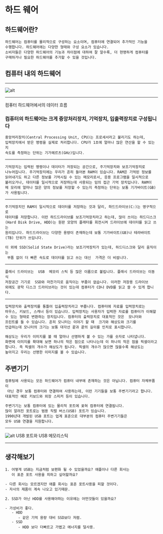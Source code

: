 하드 웨어
=========


    

## 하드웨어란?



    하드웨어는 컴퓨터를 물리적으로 구성하는 요소이며, 컴퓨터에 연결되어 추가적인 기능을 
    수행합니다. 하드웨어에는 다양한 형태와 구성 요소가 있습니다.
    소비자들은 다양한 하드웨어의 기능과 차이점에 대하여 잘 알수록, 더 현명하게 컴퓨터를 
    구매하거나 필요한 하드웨어를 추가할 수 있을 것입니다.

## 컴퓨터 내의 하드웨어
***
![alt](https://cphinf.pstatic.net/mooc/20170717_35/1500267098736lgVUm_PNG/1.2_-01.png?type=w760)
***
컴퓨터 하드웨어에서의 데이터 흐름

### 컴퓨터의 하드웨어는 크게 중앙처리장치, 기억장치, 입출력장치로 구성됩니다

    중앙처리장치(Central Processing Unit, CPU)는 프로세서라고 불리기도 하는데, 
    입력장치에서 받은 명령을 실제로 처리합니다. CPU가 1초에 얼마나 많은 연산을 할 수 있는지 
    속도를 측정하는 단위는 기가헤르츠(GHz)입니다.
***


    기억장치는 입력된 명령이나 데이터가 저장되는 공간으로, 주기억장치와 보조기억장치로
    나누어집니다. 주기억장치에는 우리가 흔히 들어본 RAM이 있습니다. RAM은 기억된 정보를
    읽어내기도 하고 다른 정보를 기억시킬 수 있는 메모리로서, 응용 프로그램을 일시적으로 
    불러오거나, 데이터를 일시적으로 저장하는데 사용되는 임의 접근 기억 장치입니다. RAM이 
    메 모리에 얼마나 많은 양의 정보를 저장할 수 있는지 측정하는 단위는 보통 기가바이트(GB)
    가 사용됩니다.
***
    주기억장치인 RAM이 일시적으로 데이터를 저장하는 것과 달리, 하드드라이브(C:)는 영구적으로
    데이터를 저장합니다. 이런 하드드라이브를 보조기억장치라고 하는데, 많이 쓰이는 하드디스크
    (Hard Disk Drive, HDD)는 원판 모양의 플래터를 회전시켜 드라이브에 데이터를 읽고 쓰는
    원리입니다. 하드드라이브는 다양한 용량이 존재하는데 보통 기가바이트(GB)나 테라바이트
    (TB) 단위가 쓰입니다.

    이 외에 SSD(Solid State Drive)라는 보조기억장치가 있는데, 하드디스크와 달리 움직이는
     부품 없이 더 빠른 속도로 데이터를 읽고 쓰는 대신  가격은 더 비쌉니다.
***
    플래시 드라이브는  USB  메모리 스틱 등 많은 이름으로 불립니다. 플래시 드라이브는 이동식
    저장공간 기기로  SSD와 마찬가지로 움직이는 부품이 없습니다. 이러한 저장용 드라이브
    외에도 광학 디스크 드라이브라는 것이 있는데 컴퓨터가 CD나 DVD를 읽고 쓸 수 있게 합니다.

***


    입력장치와 출력장치를 통틀어 입출력장치라고 부릅니다. 컴퓨터에 자료를 입력장치로는
    마우스, 키보드, 스캐너 등이 있습니다. 입력장치는 사용자가 입력한 자료를 컴퓨터가 이해할
    수 있는 형태로 변환하는 장치입니다. 컴퓨터의 출력장치로 대표적인 것은  모니터와
    프린트를 들 수 있습니다. 흔히 모니터는 이야기 할 때  크기와 해상도와 크기를
    언급하는데 모니터의 크기는 보통 대각선 끝과 끝의 길이를 인치로 표시합니다.

    해상도는 우리가 이미지를 볼 때 얼마나 선명하게 볼 수 있는 가를 숫자로 나타냅니다. 
    화면에 이미지를 확대해 보면 하나의 작은 점으로 나타나는데 이 하나의 작은 점을 픽셀이라고
    합니다. 즉 픽셀의 개수가 해상도가 됩니다. 픽셀의 개수가 많으면 많을수록 해상도는
    높아지고 우리는 선명한 이미지를 볼 수 있습니다.

## 주변기기

    컴퓨팅에 사용되는 모든 하드웨어가 컴퓨터 내부에 존재하는 것은 아닙니다. 컴퓨터 자체부품이
     아닌 경우 보통 컴퓨터와 연결하여 사용하는데, 이런 기기들을 보통 주변기기라고 합니다. 대표적인 예로 키보드와 외장 스피커 등이 있습니다.

    주변기기는 보통 컴퓨터에 있는 물리적 포트에 꽂혀 컴퓨터에 연결됩니다. 
    많이 알려진 포트로는 범용 직렬 버스(USB) 포트가 있습니다. 
    1990년대 개발된 USB 포트는 업계 표준으로 대부분의 컴퓨터 주변기기들은 
    모두 USB 연결을 지원합니다.
***
![alt](https://cphinf.pstatic.net/mooc/20170717_276/15002674390818dHwX_JPEG/1.2_-02.jpg?type=w760)
USB 포트와 USB 메모리스틱
***

## 생각해보기
    1. 어떻게 USB는 지금처럼 보편화 될 수 있었을까요? 애플이나 다른 회사는 
       이 표준 포트 사용을 피하고 싶어할까요?
    
    - 다른 회사는 모르겠지만 애플 회사는 표준 포트사용을 피할 것이다.
    - 자사의 제품이 계속 나오고 있기때문.

    2. SSD가 아닌 HDD를 사용해야하는 이유에는 어떤것들이 있을까요?
    
    - 가성비가 좋다.
       - HDD 
          - 같은 기억 용량 대비 SSD보다 저렴.
       - SSD
          - HDD 보다 더빠르고 가볍고 에너지를 덜사용.

      